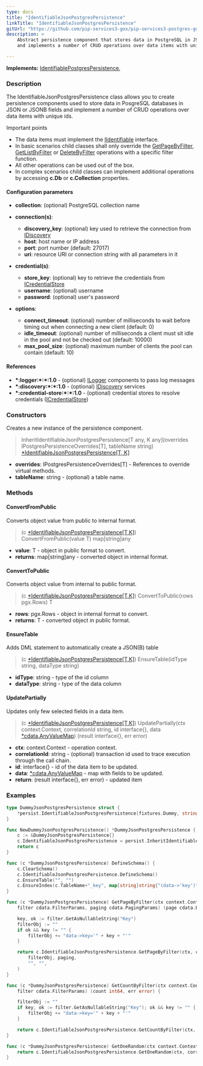 ```yaml
---
type: docs
title: "IdentifiableJsonPostgresPersistence"
linkTitle: "IdentifiableJsonPostgresPersistence"
gitUrl: "https://github.com/pip-services3-gox/pip-services3-postgres-gox"
description: >
    Abstract persistence component that stores data in PostgreSQL in JSON or JSONB fields
    and implements a number of CRUD operations over data items with unique ids.

---
```


**Implements:** [IdentifiablePostgresPersistence](../identifiable_postgres_persistence),

### Description

The IdentifiableJsonPostgresPersistence class allows you to create persistence components used to store data in PosgreSQL databases in JSON or JSONB fields and implement a number of CRUD operations over data items with unique ids.

Important points

- The data items must implement the [IIdentifiable](../../../commons/data/iidentifiable) interface.
- In basic scenarios child classes shall only override the [GetPageByFilter](../postgres_persistence/#getpagebyfilter), [GetListByFilter](../postgres_persistence/#getlistbyfilter) or [DeleteByFilter](../postgres_persistence/#deletebyfilter)  operations with a specific filter function.
- All other operations can be used out of the box. 
- In complex scenarios child classes can implement additional operations by accessing **c.Db** or **c.Collection** properties.

#### Configuration parameters

- **collection**: (optional) PostgreSQL collection name
- **connection(s)**:    
    - **discovery_key**: (optional) key used to retrieve the connection from [IDiscovery](../../../components/connect/idiscovery)
    - **host**: host name or IP address
    - **port**: port number (default: 27017)
    - **uri**: resource URI or connection string with all parameters in it

- **credential(s)**:    
    - **store_key**: (optional) key to retrieve the credentials from [ICredentialStore](../../../components/auth/icredential_store)
    - **username**: (optional) username
    - **password**: (optional) user's password

- **options**:
    - **connect_timeout**: (optional) number of milliseconds to wait before timing out when connecting a new client (default: 0)
    - **idle_timeout**: (optional) number of milliseconds a client must sit idle in the pool and not be checked out (default: 10000)
    - **max_pool_size**: (optional) maximum number of clients the pool can contain (default: 10)

#### References
- **\*:logger:\*:\*:1.0** - (optional) [ILogger](../../../components/log/ilogger) components to pass log messages
- **\*:discovery:\*:\*:1.0** - (optional) [IDiscovery](../../../components/connect/idiscovery) services
- **\*:credential-store:\*:\*:1.0** - (optional) credential stores to resolve credentials ([ICredentialStore](../../../components/auth/icredential_store))



### Constructors
Creates a new instance of the persistence component.

> InheritIdentifiableJsonPostgresPersistence[T any, K any](overrides IPostgresPersistenceOverrides[T], tableName string) [*IdentifiableJsonPostgresPersistence[T, K]]()

- **overrides**: IPostgresPersistenceOverrides[T] - References to override virtual methods.
- **tableName**: string - (optional) a table name.


### Methods

#### ConvertFromPublic
Converts object value from public to internal format.

> (c [*IdentifiableJsonPostgresPersistence[T,K]]()) ConvertFromPublic(value T) map[string]any

- **value**: T - object in public format to convert.
- **returns**: map[string]any - converted object in internal format.


#### ConvertToPublic
Converts object value from internal to public format.

> (c [*IdentifiableJsonPostgresPersistence[T,K]]()) ConvertToPublic(rows pgx.Rows) T

- **rows**: pgx.Rows - object in internal format to convert.
- **returns**: T - converted object in public format.


#### EnsureTable
Adds DML statement to automatically create a JSON(B) table

> (c [*IdentifiableJsonPostgresPersistence[T,K]]()) EnsureTable(idType string, dataType string)

- **idType**: string - type of the id column
- **dataType**: string - type of the data column


#### UpdatePartially
Updates only few selected fields in a data item.

> (c [*IdentifiableJsonPostgresPersistence[T,K]]()) UpdatePartially(ctx context.Context, correlationId string, id interface{}, data [*cdata.AnyValueMap](../../../commons/data/any_value_map)) (result interface{}, err error)

- **ctx**: context.Context - operation context.
- **correlationId**: string - (optional) transaction id used to trace execution through the call chain.
- **id**: interface{} - id of the data item to be updated.
- **data**: [*cdata.AnyValueMap](../../../commons/data/any_value_map) - map with fields to be updated.
- **return**: (result interface{}, err error) - updated item

### Examples

```go
type DummyJsonPostgresPersistence struct {
	*persist.IdentifiableJsonPostgresPersistence[fixtures.Dummy, string]
}

func NewDummyJsonPostgresPersistence() *DummyJsonPostgresPersistence {
	c := &DummyJsonPostgresPersistence{}
	c.IdentifiableJsonPostgresPersistence = persist.InheritIdentifiableJsonPostgresPersistence[fixtures.Dummy, string](c, "dummies_json")
	return c
}

func (c *DummyJsonPostgresPersistence) DefineSchema() {
	c.ClearSchema()
	c.IdentifiableJsonPostgresPersistence.DefineSchema()
	c.EnsureTable("", "")
	c.EnsureIndex(c.TableName+"_key", map[string]string{"(data->'key')": "1"}, map[string]string{"unique": "true"})
}

func (c *DummyJsonPostgresPersistence) GetPageByFilter(ctx context.Context, correlationId string,
	filter cdata.FilterParams, paging cdata.PagingParams) (page cdata.DataPage[fixtures.Dummy], err error) {

	key, ok := filter.GetAsNullableString("Key")
	filterObj := ""
	if ok && key != "" {
		filterObj += "data->key='" + key + "'"
	}

	return c.IdentifiableJsonPostgresPersistence.GetPageByFilter(ctx, correlationId,
		filterObj, paging,
		"", "",
	)
}

func (c *DummyJsonPostgresPersistence) GetCountByFilter(ctx context.Context, correlationId string,
	filter cdata.FilterParams) (count int64, err error) {

	filterObj := ""
	if key, ok := filter.GetAsNullableString("Key"); ok && key != "" {
		filterObj += "data->key='" + key + "'"
	}

	return c.IdentifiableJsonPostgresPersistence.GetCountByFilter(ctx, correlationId, filterObj)
}

func (c *DummyJsonPostgresPersistence) GetOneRandom(ctx context.Context, correlationId string) (item fixtures.Dummy, err error) {
	return c.IdentifiableJsonPostgresPersistence.GetOneRandom(ctx, correlationId, "")
}

```
